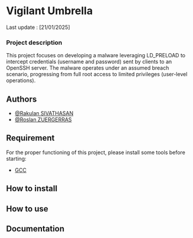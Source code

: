# Vigilant Umbrella

Last update : [21/01/2025]

### Project description

This project focuses on developing a malware leveraging LD_PRELOAD to intercept credentials (username and password) sent by clients to an OpenSSH server. The malware operates under an assumed breach scenario, progressing from full root access to limited privileges (user-level operations).

## Authors
- [@Rakulan SIVATHASAN](https://github.com/Rakulan7)
- [@Roslan ZUERGERRAS](https://github.com/roro-zer)

## Requirement
For the proper functioning of this project, please install some tools before starting:
- [GCC](https://gcc.gnu.org/)

## How to install


## How to use


## Documentation